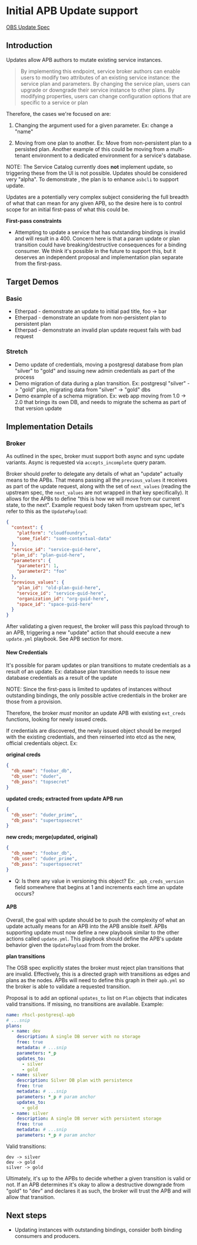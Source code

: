 # Initial APB Update support

[OBS Update Spec](https://github.com/openservicebrokerapi/servicebroker/blob/v2.12/spec.md#updating-a-service-instance)

## Introduction

Updates allow APB authors to mutate existing service instances.

> By implementing this endpoint, service broker authors can enable users
to modify two attributes of an existing service instance: the service plan
and parameters. By changing the service plan, users can upgrade or downgrade
their service instance to other plans. By modifying properties, users can change
configuration options that are specific to a service or plan

Therefore, the cases we're focused on are:

1) Changing the argument used for a given parameter. Ex: change a "name"

2) Moving from one plan to another.  Ex: Move from non-persistent plan to
a persisted plan. Another example of this could be moving from a multi-tenant
environment to a dedicated environment for a service's database.

NOTE: The Service Catalog currently does **not** implement update, so triggering
these from the UI is not possible. Updates should be considered very "alpha".
To demonstrate , the plan is to enhance `asbcli` to support update.

Updates are a potentially very complex subject considering the full breadth
of what that can mean for any given APB, so the desire here is to control scope
for an initial first-pass of what this could be.

**First-pass constraints**

* Attempting to update a service that has outstanding bindings is invalid and
will result in a 400. Concern here is that a param update or plan transition
could have breaking/destructive consequences for a binding consumer. We think
it's possible in the future to support this, but it deserves an independent
proposal and implementation plan separate from the first-pass.

## Target Demos

### Basic 

* Etherpad - demonstrate an update to initial pad title, foo -> bar
* Etherpad - demonstrate an update from non-persistent plan to persistent plan
* Etherpad - demonstrate an invalid plan update request fails with bad request

### Stretch

* Demo update of credentials, moving a postgresql
database from plan "silver" to "gold" and issuing new admin credentials as part of
the process
* Demo migration of data during a plan transition.
Ex: postgresql "silver" -> "gold" plan, migrating data from "silver" -> "gold"
dbs
* Demo example of a schema migration. Ex: web app moving
from 1.0 -> 2.0 that brings its own DB, and needs to migrate the schema as
part of that version update


## Implementation Details

### Broker

As outlined in the spec, broker must support both async and sync update variants.
Async is requested via `accepts_incomplete` query param.

Broker should prefer to delegate any details of what an "update" actually means
to the APBs. That means passing all the `previous_values` it receives as part
of the update request, along with the set of `next_values` (reading the upstream
spec, the `next_values` are not wrapped in that key specifically). It allows
for the APBs to define "this is how we will move from our current state, to the
next". Example request body taken from upstream spec, let's refer to this as
the `UpdatePayload`:

```json
{
  "context": {
    "platform": "cloudfoundry",
    "some_field": "some-contextual-data"
  },
  "service_id": "service-guid-here",
  "plan_id": "plan-guid-here",
  "parameters": {
    "parameter1": 1,
    "parameter2": "foo"
  },
  "previous_values": {
    "plan_id": "old-plan-guid-here",
    "service_id": "service-guid-here",
    "organization_id": "org-guid-here",
    "space_id": "space-guid-here"
  }
}
```

After validating a given request, the broker will pass this payload through to
an APB, triggering a new "update" action that should execute a new `update.yml`
playbook. See APB section for more.

#### New Credentials

It's possible for param updates or plan transitions to mutate credentials
as a result of an update. Ex: database plan transition needs to issue new
database credentials as a result of the update

NOTE: Since the first-pass is limited to updates of instances without outstanding
bindings, the only possible active credentials in the broker are those from
a provision.

Therefore, the broker *must* monitor an update APB with existing `ext_creds`
functions, looking for newly issued creds.

If credentials are discovered, the newly issued object should be merged with
the existing credentials, and then reinserted into etcd as the new, official
credentials object. Ex:

**original creds**
```json
{
  "db_name": "foobar_db",
  "db_user": "duder",
  "db_pass": "topsecret"
}
```

**updated creds; extracted from update APB run**
```json
{
  "db_user": "duder_prime",
  "db_pass": "supertopsecret"
}
```

**new creds; merge(updated, original)**
```json
{
  "db_name": "foobar_db",
  "db_user": "duder_prime",
  "db_pass": "supertopsecret"
}
```

* Q: Is there any value in versioning this object? Ex: `_apb_creds_version` field
somewhere that begins at 1 and increments each time an update occurs?

#### APB

Overall, the goal with update should be to push the complexity of what an update
actually means for an APB into the APB ansible itself. APBs supporting update
must now define a new playbook similar to the other actions called `update.yml`. This
playbook should define the APB's update behavior given the `UpdatePayload` from
from the broker.

**plan transitions**

The OSB spec explicitly states the broker must reject plan transitions that are
invalid. Effectively, this is a directed graph with transitions as edges and
plans as the nodes. APBs will need to define this graph in their `apb.yml`
so the broker is able to validate a requested transition.

Proposal is to add an optional `updates_to` list on `Plan` objects that indicates
valid transitions. If missing, no transitions are available. Example:

```yaml
name: rhscl-postgresql-apb
# ...snip
plans:
  - name: dev
    description: A single DB server with no storage
    free: true
    metadata: # ...snip
    parameters: *_p
    updates_to:
      - silver
      - gold
  - name: silver
    description: Silver DB plan with persistence
    free: true
    metadata: # ...snip
    parameters: *_p # param anchor
    updates_to:
      - gold
  - name: silver
    description: A single DB server with persistent storage
    free: true
    metadata: # ...snip
    parameters: *_p # param anchor
```

Valid transitions:

```
dev -> silver
dev -> gold
silver -> gold
```

Ultimately, it's up to the APBs to decide whether a given transition is valid
or not. If an APB determines it's okay to allow a destructive downgrade from
"gold" to "dev" and declares it as such, the broker will trust the APB and
will allow that transition.

## Next steps
* Updating instances with outstanding bindings, consider both binding consumers
and producers.
